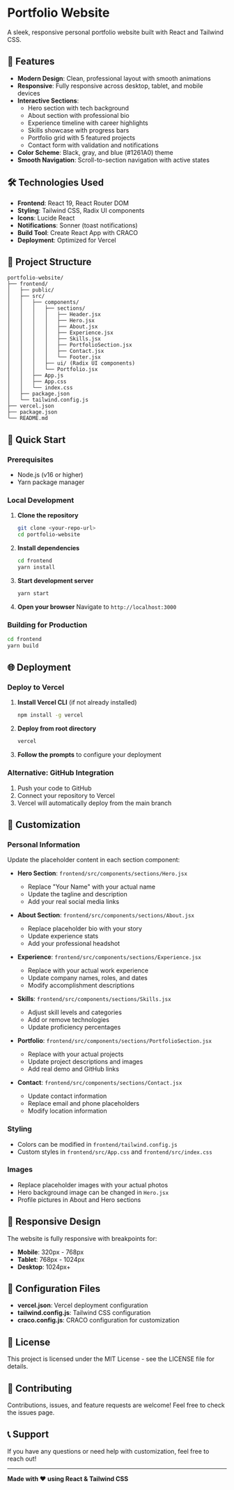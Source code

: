 # Portfolio Website

A sleek, responsive personal portfolio website built with React and Tailwind CSS.

## 🚀 Features

- **Modern Design**: Clean, professional layout with smooth animations
- **Responsive**: Fully responsive across desktop, tablet, and mobile devices
- **Interactive Sections**:
  - Hero section with tech background
  - About section with professional bio
  - Experience timeline with career highlights
  - Skills showcase with progress bars
  - Portfolio grid with 5 featured projects
  - Contact form with validation and notifications
- **Color Scheme**: Black, gray, and blue (#1261A0) theme
- **Smooth Navigation**: Scroll-to-section navigation with active states

## 🛠️ Technologies Used

- **Frontend**: React 19, React Router DOM
- **Styling**: Tailwind CSS, Radix UI components
- **Icons**: Lucide React
- **Notifications**: Sonner (toast notifications)
- **Build Tool**: Create React App with CRACO
- **Deployment**: Optimized for Vercel

## 📁 Project Structure

```
portfolio-website/
├── frontend/
│   ├── public/
│   ├── src/
│   │   ├── components/
│   │   │   ├── sections/
│   │   │   │   ├── Header.jsx
│   │   │   │   ├── Hero.jsx
│   │   │   │   ├── About.jsx
│   │   │   │   ├── Experience.jsx
│   │   │   │   ├── Skills.jsx
│   │   │   │   ├── PortfolioSection.jsx
│   │   │   │   ├── Contact.jsx
│   │   │   │   └── Footer.jsx
│   │   │   ├── ui/ (Radix UI components)
│   │   │   └── Portfolio.jsx
│   │   ├── App.js
│   │   ├── App.css
│   │   └── index.css
│   ├── package.json
│   └── tailwind.config.js
├── vercel.json
├── package.json
└── README.md
```

## 🚀 Quick Start

### Prerequisites
- Node.js (v16 or higher)
- Yarn package manager

### Local Development

1. **Clone the repository**
   ```bash
   git clone <your-repo-url>
   cd portfolio-website
   ```

2. **Install dependencies**
   ```bash
   cd frontend
   yarn install
   ```

3. **Start development server**
   ```bash
   yarn start
   ```

4. **Open your browser**
   Navigate to `http://localhost:3000`

### Building for Production

```bash
cd frontend
yarn build
```

## 🌐 Deployment

### Deploy to Vercel

1. **Install Vercel CLI** (if not already installed)
   ```bash
   npm install -g vercel
   ```

2. **Deploy from root directory**
   ```bash
   vercel
   ```

3. **Follow the prompts** to configure your deployment

### Alternative: GitHub Integration

1. Push your code to GitHub
2. Connect your repository to Vercel
3. Vercel will automatically deploy from the main branch

## 🎨 Customization

### Personal Information
Update the placeholder content in each section component:

- **Hero Section**: `frontend/src/components/sections/Hero.jsx`
  - Replace "Your Name" with your actual name
  - Update the tagline and description
  - Add your real social media links

- **About Section**: `frontend/src/components/sections/About.jsx`
  - Replace placeholder bio with your story
  - Update experience stats
  - Add your professional headshot

- **Experience**: `frontend/src/components/sections/Experience.jsx`
  - Replace with your actual work experience
  - Update company names, roles, and dates
  - Modify accomplishment descriptions

- **Skills**: `frontend/src/components/sections/Skills.jsx`
  - Adjust skill levels and categories
  - Add or remove technologies
  - Update proficiency percentages

- **Portfolio**: `frontend/src/components/sections/PortfolioSection.jsx`
  - Replace with your actual projects
  - Update project descriptions and images
  - Add real demo and GitHub links

- **Contact**: `frontend/src/components/sections/Contact.jsx`
  - Update contact information
  - Replace email and phone placeholders
  - Modify location information

### Styling
- Colors can be modified in `frontend/tailwind.config.js`
- Custom styles in `frontend/src/App.css` and `frontend/src/index.css`

### Images
- Replace placeholder images with your actual photos
- Hero background image can be changed in `Hero.jsx`
- Profile pictures in About and Hero sections

## 📱 Responsive Design

The website is fully responsive with breakpoints for:
- **Mobile**: 320px - 768px
- **Tablet**: 768px - 1024px
- **Desktop**: 1024px+

## 🔧 Configuration Files

- **vercel.json**: Vercel deployment configuration
- **tailwind.config.js**: Tailwind CSS configuration
- **craco.config.js**: CRACO configuration for customization

## 📄 License

This project is licensed under the MIT License - see the LICENSE file for details.

## 🤝 Contributing

Contributions, issues, and feature requests are welcome! Feel free to check the issues page.

## 📞 Support

If you have any questions or need help with customization, feel free to reach out!

---

**Made with ❤️ using React & Tailwind CSS**